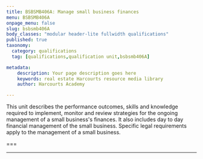 ```yaml
---
title: BSBSMB406A: Manage small business finances
menu: BSBSMB406A
onpage_menu: false
slug: bsbsmb406A
body_classes: "modular header-lite fullwidth qualifications"
published: true
taxonomy:
  category: qualifications
  tag: [qualifications,qualification unit,bsbsmb406A]

metadata:
    description: Your page description goes here
    keywords: real estate Harcourts resource media library
    author: Harcourts Academy

---
```


This unit describes the performance outcomes, skills and knowledge required to implement, monitor and review strategies for the ongoing management of a small business's finances. It also includes day to day financial management of the small business. Specific legal requirements apply to the management of a small business.

===


---
